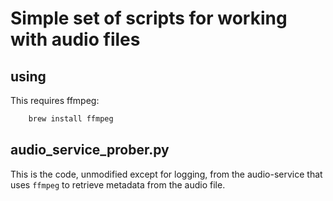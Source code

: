 # Simple set of scripts for working with audio files

## using
This requires ffmpeg:
```zsh
    brew install ffmpeg
```


## audio_service_prober.py
This is the code, unmodified except for logging, from the audio-service that uses `ffmpeg` to retrieve metadata from the audio file.

